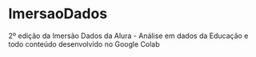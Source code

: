 # ImersaoDados
2º edição da Imersão Dados da Alura - Análise em dados da Educação e todo conteúdo desenvolvido no Google Colab 
